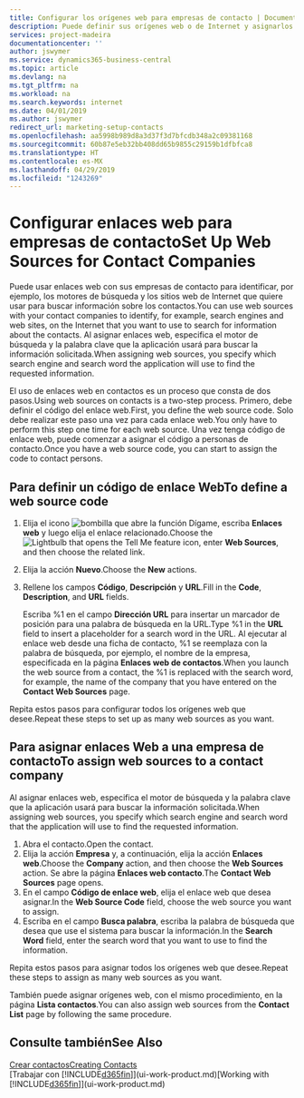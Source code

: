 ```yaml
---
title: Configurar los orígenes web para empresas de contacto | Documentos de Microsoft
description: Puede definir sus orígenes web o de Internet y asignarlos a una empresa de contacto para identificar cómo desea buscar la información de sus contactos.
services: project-madeira
documentationcenter: ''
author: jswymer
ms.service: dynamics365-business-central
ms.topic: article
ms.devlang: na
ms.tgt_pltfrm: na
ms.workload: na
ms.search.keywords: internet
ms.date: 04/01/2019
ms.author: jswymer
redirect_url: marketing-setup-contacts
ms.openlocfilehash: aa5998b989d8a3d37f3d7bfcdb348a2c09381168
ms.sourcegitcommit: 60b87e5eb32bb408dd65b9855c29159b1dfbfca8
ms.translationtype: HT
ms.contentlocale: es-MX
ms.lasthandoff: 04/29/2019
ms.locfileid: "1243269"
---
```

# <a name="set-up-web-sources-for-contact-companies"></a><span data-ttu-id="22e73-103">Configurar enlaces web para empresas de contacto</span><span class="sxs-lookup"><span data-stu-id="22e73-103">Set Up Web Sources for Contact Companies</span></span>
<span data-ttu-id="22e73-104">Puede usar enlaces web con sus empresas de contacto para identificar, por ejemplo, los motores de búsqueda y los sitios web de Internet que quiere usar para buscar información sobre los contactos.</span><span class="sxs-lookup"><span data-stu-id="22e73-104">You can use web sources with your contact companies to identify, for example, search engines and web sites, on the Internet that you want to use to search for information about the contacts.</span></span> <span data-ttu-id="22e73-105">Al asignar enlaces web, especifica el motor de búsqueda y la palabra clave que la aplicación usará para buscar la información solicitada.</span><span class="sxs-lookup"><span data-stu-id="22e73-105">When assigning web sources, you specify which search engine and search word the application will use to find the requested information.</span></span>

<span data-ttu-id="22e73-106">El uso de enlaces web en contactos es un proceso que consta de dos pasos.</span><span class="sxs-lookup"><span data-stu-id="22e73-106">Using web sources on contacts is a two-step process.</span></span> <span data-ttu-id="22e73-107">Primero, debe definir el código del enlace web.</span><span class="sxs-lookup"><span data-stu-id="22e73-107">First, you define the web source code.</span></span> <span data-ttu-id="22e73-108">Solo debe realizar este paso una vez para cada enlace web.</span><span class="sxs-lookup"><span data-stu-id="22e73-108">You only have to perform this step one time for each web source.</span></span> <span data-ttu-id="22e73-109">Una vez tenga código de enlace web, puede comenzar a asignar el código a personas de contacto.</span><span class="sxs-lookup"><span data-stu-id="22e73-109">Once you have a web source code, you can start to assign the code to contact persons.</span></span>

## <a name="to-define-a-web-source-code"></a><span data-ttu-id="22e73-110">Para definir un código de enlace Web</span><span class="sxs-lookup"><span data-stu-id="22e73-110">To define a web source code</span></span>
1. <span data-ttu-id="22e73-111">Elija el icono ![bombilla que abre la función Dígame](media/ui-search/search_small.png "Dígame que desea hacer"), escriba **Enlaces web** y luego elija el enlace relacionado.</span><span class="sxs-lookup"><span data-stu-id="22e73-111">Choose the ![Lightbulb that opens the Tell Me feature](media/ui-search/search_small.png "Tell me what you want to do") icon, enter **Web Sources**, and then choose the related link.</span></span>
2. <span data-ttu-id="22e73-112">Elija la acción **Nuevo**.</span><span class="sxs-lookup"><span data-stu-id="22e73-112">Choose the **New** actions.</span></span>
3. <span data-ttu-id="22e73-113">Rellene los campos **Código**, **Descripción** y **URL**.</span><span class="sxs-lookup"><span data-stu-id="22e73-113">Fill in the **Code**, **Description**, and **URL** fields.</span></span>

    <span data-ttu-id="22e73-114">Escriba %1 en el campo **Dirección URL** para insertar un marcador de posición para una palabra de búsqueda en la URL.</span><span class="sxs-lookup"><span data-stu-id="22e73-114">Type %1 in the **URL** field to insert a placeholder for a search word in the URL.</span></span> <span data-ttu-id="22e73-115">Al ejecutar al enlace web desde una ficha de contacto, %1 se reemplaza con la palabra de búsqueda, por ejemplo, el nombre de la empresa, especificada en la página **Enlaces web de contactos**.</span><span class="sxs-lookup"><span data-stu-id="22e73-115">When you launch the web source from a contact, the %1 is replaced with the search word, for example, the name of the company that you have entered on the **Contact Web Sources** page.</span></span>

<span data-ttu-id="22e73-116">Repita estos pasos para configurar todos los orígenes web que desee.</span><span class="sxs-lookup"><span data-stu-id="22e73-116">Repeat these steps to set up as many web sources as you want.</span></span>

## <a name="to-assign-web-sources-to-a-contact-company"></a><span data-ttu-id="22e73-117">Para asignar enlaces Web a una empresa de contacto</span><span class="sxs-lookup"><span data-stu-id="22e73-117">To assign web sources to a contact company</span></span>
<span data-ttu-id="22e73-118">Al asignar enlaces web, especifica el motor de búsqueda y la palabra clave que la aplicación usará para buscar la información solicitada.</span><span class="sxs-lookup"><span data-stu-id="22e73-118">When assigning web sources, you specify which search engine and search word that the application will use to find the requested information.</span></span>

1. <span data-ttu-id="22e73-119">Abra el contacto.</span><span class="sxs-lookup"><span data-stu-id="22e73-119">Open the contact.</span></span>
2. <span data-ttu-id="22e73-120">Elija la acción **Empresa** y, a continuación, elija la acción **Enlaces web**.</span><span class="sxs-lookup"><span data-stu-id="22e73-120">Choose the **Company** action, and then choose the **Web Sources** action.</span></span> <span data-ttu-id="22e73-121">Se abre la página **Enlaces web contacto**.</span><span class="sxs-lookup"><span data-stu-id="22e73-121">The **Contact Web Sources** page opens.</span></span>
3. <span data-ttu-id="22e73-122">En el campo **Código de enlace web**, elija el enlace web que desea asignar.</span><span class="sxs-lookup"><span data-stu-id="22e73-122">In the **Web Source Code** field, choose the web source you want to assign.</span></span>
4. <span data-ttu-id="22e73-123">Escriba en el campo **Busca palabra**, escriba la palabra de búsqueda que desea que use el sistema para buscar la información.</span><span class="sxs-lookup"><span data-stu-id="22e73-123">In the **Search Word** field, enter the search word that you want to use to find the information.</span></span>

<span data-ttu-id="22e73-124">Repita estos pasos para asignar todos los orígenes web que desee.</span><span class="sxs-lookup"><span data-stu-id="22e73-124">Repeat these steps to assign as many web sources as you want.</span></span>

<span data-ttu-id="22e73-125">También puede asignar orígenes web, con el mismo procedimiento, en la página **Lista contactos**.</span><span class="sxs-lookup"><span data-stu-id="22e73-125">You can also assign web sources from the **Contact List** page by following the same procedure.</span></span>

## <a name="see-also"></a><span data-ttu-id="22e73-126">Consulte también</span><span class="sxs-lookup"><span data-stu-id="22e73-126">See Also</span></span>
[<span data-ttu-id="22e73-127">Crear contactos</span><span class="sxs-lookup"><span data-stu-id="22e73-127">Creating Contacts</span></span>](marketing-create-contact-companies.md)  
<span data-ttu-id="22e73-128">[Trabajar con [!INCLUDE[d365fin](includes/d365fin_md.md)]](ui-work-product.md)</span><span class="sxs-lookup"><span data-stu-id="22e73-128">[Working with [!INCLUDE[d365fin](includes/d365fin_md.md)]](ui-work-product.md)</span></span>
